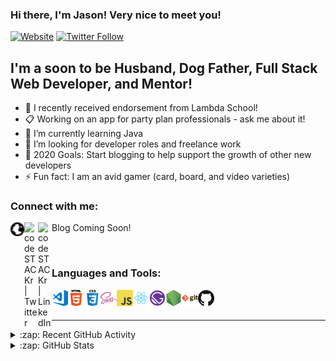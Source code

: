 ### Hi there, I'm Jason! Very nice to meet you!

[![Website](https://img.shields.io/website?label=jasonalong.com&style=for-the-badge&url=https%3A%2F%2Fjasonalong.com)](http://jasonalong.com)
[![Twitter Follow](https://img.shields.io/twitter/follow/jlong5795?color=1DA1F2&logo=twitter&style=for-the-badge)](https://twitter.com/intent/follow?original_referer=https%3A%2F%2Fgithub.com%2Fjlong5795&screen_name=jlong5795)

## I'm a soon to be Husband, Dog Father, Full Stack Web Developer, and Mentor!

- 🔭 I recently received endorsement from Lambda School!
- 📋 Working on an app for party plan professionals - ask me about it!
- 🌱 I’m currently learning Java
- 👯 I’m looking for developer roles and freelance work
- 🥅 2020 Goals: Start blogging to help support the growth of other new developers
- ⚡ Fun fact: I am an avid gamer (card, board, and video varieties)

### Connect with me:

[<img align="left" alt="codeSTACKr.com" width="22px" src="https://raw.githubusercontent.com/iconic/open-iconic/master/svg/globe.svg" />][website]
[<img align="left" alt="codeSTACKr | Twitter" width="22px" src="https://cdn.jsdelivr.net/npm/simple-icons@v3/icons/twitter.svg" />][twitter]
[<img align="left" alt="codeSTACKr | LinkedIn" width="22px" src="https://cdn.jsdelivr.net/npm/simple-icons@v3/icons/linkedin.svg" />][linkedin]
Blog Coming Soon!

<br />

### Languages and Tools:
<img align="left" alt="Visual Studio Code" width="26px" src="https://raw.githubusercontent.com/github/explore/80688e429a7d4ef2fca1e82350fe8e3517d3494d/topics/visual-studio-code/visual-studio-code.png" />
<img align="left" alt="HTML5" width="26px" src="https://raw.githubusercontent.com/github/explore/80688e429a7d4ef2fca1e82350fe8e3517d3494d/topics/html/html.png" />
<img align="left" alt="CSS3" width="26px" src="https://raw.githubusercontent.com/github/explore/80688e429a7d4ef2fca1e82350fe8e3517d3494d/topics/css/css.png" />
<img align="left" alt="Sass" width="26px" src="https://raw.githubusercontent.com/github/explore/80688e429a7d4ef2fca1e82350fe8e3517d3494d/topics/sass/sass.png" />
<img align="left" alt="JavaScript" width="26px" src="https://raw.githubusercontent.com/github/explore/80688e429a7d4ef2fca1e82350fe8e3517d3494d/topics/javascript/javascript.png" />
<img align="left" alt="React" width="26px" src="https://raw.githubusercontent.com/github/explore/80688e429a7d4ef2fca1e82350fe8e3517d3494d/topics/react/react.png" />
<img align="left" alt="Gatsby" width="26px" src="https://raw.githubusercontent.com/github/explore/e94815998e4e0713912fed477a1f346ec04c3da2/topics/gatsby/gatsby.png" />
<img align="left" alt="Node.js" width="26px" src="https://raw.githubusercontent.com/github/explore/80688e429a7d4ef2fca1e82350fe8e3517d3494d/topics/nodejs/nodejs.png" />
<img align="left" alt="Git" width="26px" src="https://raw.githubusercontent.com/github/explore/80688e429a7d4ef2fca1e82350fe8e3517d3494d/topics/git/git.png" />
<img align="left" alt="GitHub" width="26px" src="https://raw.githubusercontent.com/github/explore/78df643247d429f6cc873026c0622819ad797942/topics/github/github.png" />

<br />
<br />

---

<details>
  <summary>:zap: Recent GitHub Activity</summary>
  
<!--START_SECTION:activity-->
1. 💪 Opened PR [#3](https://github.com/Lambda-School-Labs/human-rights-first-be-a/pull/3) in [Lambda-School-Labs/human-rights-first-be-a](https://github.com/Lambda-School-Labs/human-rights-first-be-a)
2. 💪 Opened PR [#2](https://github.com/Lambda-School-Labs/human-rights-first-be-a/pull/2) in [Lambda-School-Labs/human-rights-first-be-a](https://github.com/Lambda-School-Labs/human-rights-first-be-a)
3. 🎉 Merged PR [#1](https://github.com/Lambda-School-Labs/human-rights-first-be-a/pull/1) in [Lambda-School-Labs/human-rights-first-be-a](https://github.com/Lambda-School-Labs/human-rights-first-be-a)
4. 💪 Opened PR [#1](https://github.com/Lambda-School-Labs/human-rights-first-be-a/pull/1) in [Lambda-School-Labs/human-rights-first-be-a](https://github.com/Lambda-School-Labs/human-rights-first-be-a)
5. 💪 Opened PR [#1](https://github.com/Lambda-School-Labs/human-rights-first-fe-a/pull/1) in [Lambda-School-Labs/human-rights-first-fe-a](https://github.com/Lambda-School-Labs/human-rights-first-fe-a)
<!--END_SECTION:activity-->


</details>

<details>
  <summary>:zap: GitHub Stats</summary>

  <img align="left" alt="Jason's GitHub Stats" src="https://github-readme-stats-mocha-three.vercel.app/api?username=jlong5795&show_icons=true&hide_border=true" />

</details>

[website]: http://jasonalong.com
[course]: http://vsCodeHero.com
[twitter]: https://twitter.com/jlong5795
[linkedin]: https://www.linkedin.com/in/jasonlong1231/
